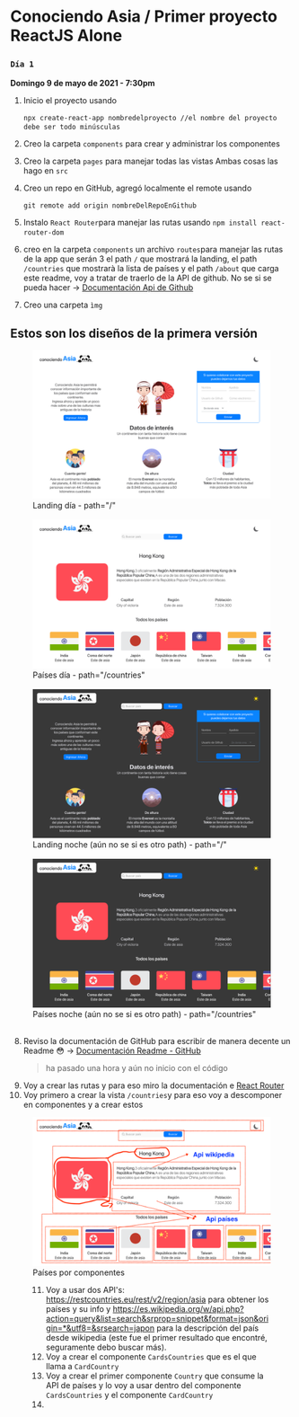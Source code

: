 # Conociendo Asia / Primer proyecto ReactJS Alone

### `Día 1`

**Domingo 9 de mayo de 2021 - 7:30pm**

1. Inicio el proyecto usando
   ```
   npx create-react-app nombredelproyecto //el nombre del proyecto debe ser todo minúsculas
   ```
2. Creo la carpeta `components` para crear y administrar los componentes
3. Creo la carpeta `pages` para manejar todas las vistas
   Ambas cosas las hago en `src`
4. Creo un repo en GitHub, agregó localmente el remote usando

   ```
   git remote add origin nombreDelRepoEnGithub
   ```

5. Instalo `React Router`para manejar las rutas usando `npm install react-router-dom`
6. creo en la carpeta `components` un archivo `routes`para manejar las rutas de la app que serán 3 el path `/` que mostrará la landing, el path `/countries` que mostrarà la lista de países y el path `/about` que carga este readme, voy a tratar de traerlo de la API de github. No se si se pueda hacer -> [Documentación Api de Github](https://docs.github.com/en/rest/reference/repos#get-a-repository)
7. Creo una carpeta `ìmg`

## Estos son los diseños de la primera versión

<figure>
    <img src="./src/img/1 - Screen 1.png">
    <figcaption>Landing día - path="/"</figcaption>
    <br/>
    <img src="./src/img/2 - Screen  2.png">
    <figcaption>Países día - path="/countries"</figcaption>
    <br/>
    <img src="./src/img/3 - Screen  3.png">
    <figcaption>Landing noche (aún no se si es otro path) - path="/"</figcaption>
    <br/>
    <img src="./src/img/4 - Screen  4.png">
    <figcaption>Países noche (aún no se si es otro path) - path="/countries"</figcaption>
    <br/>
</figure>

8. Reviso la documentación de GitHub para escribir de manera decente un Readme 😳 -> [Documentación Readme - GitHub](https://docs.github.com/es/github/writing-on-github/basic-writing-and-formatting-syntax)
   > ha pasado una hora y aún no inicio con el código
9. Voy a crear las rutas y para eso miro la documentación e [React Router](https://reactrouter.com/web/guides/quick-start)
10. Voy primero a crear la vista `/countries`y para eso voy a descomponer en componentes y a crear estos

<figure>
    <img src="./src/img/components/2 - countries_components.png"/>
    <figcaption>Países por componentes</figcaption>
</fugure>

11. Voy a usar dos API's: https://restcountries.eu/rest/v2/region/asia para obtener los países y su info y https://es.wikipedia.org/w/api.php?action=query&list=search&srprop=snippet&format=json&origin=*&utf8=&srsearch=japon para la descripción del país desde wikipedia (este fue el primer resultado que encontré, seguramente debo buscar más).
12. Voy a crear el componente `CardsCountries` que es el que llama a `CardCountry`
13. Voy a crear el primer componente `Country` que consume la API de países y lo voy a usar dentro del componente `CardsCountries` y el componente `CardCountry`
14.
